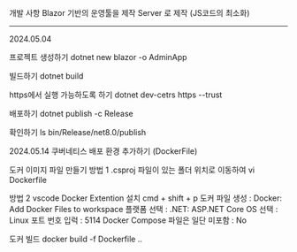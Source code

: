 개발 사항
Blazor 기반의 운영툴을 제작
Server 로 제작 (JS코드의 최소화)

--------------------------------------------------------------


2024.05.04

프로젝트 생성하기
dotnet new blazor -o AdminApp

빌드하기
dotnet build 

https에서 실행 가능하도록 하기
dotnet dev-cetrs https --trust

배포하기
dotnet publish -c Release

확인하기
ls bin/Release/net8.0/publish



2024.05.14
쿠버네티스 배포 환경 추가하기 (DockerFile)

도커 이미지 파일 만들기
방법 1
.csproj 파일이 있는 폴더 위치로 이동하여
vi Dockerfile


방법 2
vscode Docker Extention 설치
cmd + shift + p
도커 파일 생성 : Docker: Add Docker Files to workspace
플랫폼 선택 : .NET: ASP.NET Core
OS 선택 : Linux
포트 번호 입럭 : 5114
Docker Compose 파일은 일단 미포함 : No


도커 빌드 
docker build -f Dockerfile ..
